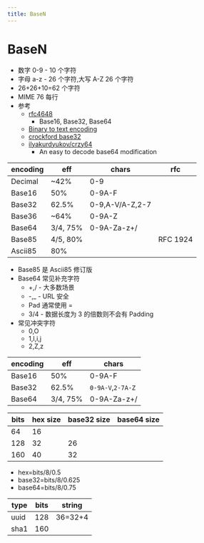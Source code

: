 ```yaml
---
title: BaseN
---
```


# BaseN

- 数字 0-9 - 10 个字符
- 字母 a-z - 26 个字符,大写 A-Z 26 个字符
- 26+26+10=62 个字符
- MIME 76 每行
- 参考
  - [rfc4648](https://datatracker.ietf.org/doc/html/rfc4648)
    - Base16, Base32, Base64
  - [Binary to text encoding](https://en.wikipedia.org/wiki/Binary-to-text_encoding)
  - [crockford base32](https://www.crockford.com/base32.html)
  - [ilyakurdyukov/crzy64](https://github.com/ilyakurdyukov/crzy64)
    - An easy to decode base64 modification

| encoding | eff      | chars           | rfc      |
| -------- | -------- | --------------- | -------- |
| Decimal  | ~42%     | 0-9             |
| Base16   | 50%      | 0-9A-F          |
| Base32   | 62.5%    | 0-9,A-V/A-Z,2-7 |
| Base36   | ~64%     | 0-9A-Z          |
| Base64   | 3/4, 75% | 0-9A-Za-z+/     |
| Base85   | 4/5, 80% |                 | RFC 1924 |
| Ascii85  | 80%      |

- Base85 是 Ascii85 修订版
- Base64 常见补充字符
  - +,/ - 大多数场景
  - -,\_ - URL 安全
  - Pad 通常使用 =
  - 3/4 - 数据长度为 3 的倍数则不会有 Padding
- 常见冲突字符
  - 0,O
  - 1,I,i,j
  - 2,Z,z

| encoding | eff      | chars             |
| -------- | -------- | ----------------- |
| Base16   | 50%      | 0-9A-F            |
| Base32   | 62.5%    | `0-9A-V`,`2-7A-Z` |
| Base64   | 3/4, 75% | 0-9A-Za-z+/       |

| bits | hex size | base32 size | base64 size |
| ---- | -------- | ----------- | ----------- |
| 64   | 16       |             |
| 128  | 32       | 26          |
| 160  | 40       | 32          |

- hex=bits/8/0.5
- base32=bits/8/0.625
- base64=bits/8/0.75

| type | bits | string  |
| ---- | ---- | ------- |
| uuid | 128  | 36=32+4 |
| sha1 | 160  |
